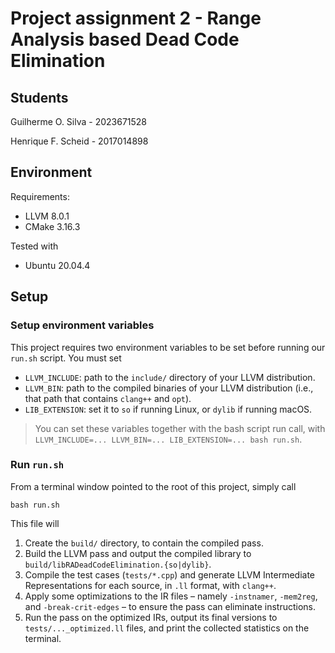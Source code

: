 # Project assignment 2 - Range Analysis based Dead Code Elimination

## Students

Guilherme O. Silva - 2023671528

Henrique F. Scheid - 2017014898

## Environment

Requirements:

* LLVM 8.0.1
* CMake 3.16.3

Tested with

* Ubuntu 20.04.4

## Setup

### Setup environment variables

This project requires two environment variables to be set before running our `run.sh` script. You must set

* `LLVM_INCLUDE`: path to the `include/` directory of your LLVM distribution.
* `LLVM_BIN`: path to the compiled binaries of your LLVM distribution (i.e., that path that contains `clang++` and `opt`).
* `LIB_EXTENSION`: set it to `so` if running Linux, or `dylib` if running macOS.

> You can set these variables together with the bash script run call, with `LLVM_INCLUDE=... LLVM_BIN=... LIB_EXTENSION=... bash run.sh`.

### Run `run.sh`

From a terminal window pointed to the root of this project, simply call

```
bash run.sh
```

This file will

1. Create the `build/` directory, to contain the compiled pass.
2. Build the LLVM pass and output the compiled library to `build/libRADeadCodeElimination.{so|dylib}`.
3. Compile the test cases (`tests/*.cpp`) and generate LLVM Intermediate Representations for each source, in `.ll` format, with `clang++`.
4. Apply some optimizations to the IR files – namely `-instnamer`, `-mem2reg`, and `-break-crit-edges` – to ensure the pass can eliminate instructions.
5. Run the pass on the optimized IRs, output its final versions to `tests/..._optimized.ll` files, and print the collected statistics on the terminal.
